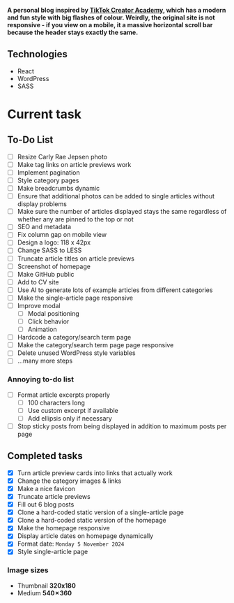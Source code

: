 **A personal blog inspired by [TikTok Creator Academy](https://www.tiktok.com/creator-academy), which has a modern and fun style with big flashes of colour. Weirdly, the original site is not responsive - if you view on a mobile, it a massive horizontal scroll bar because the header stays exactly the same.**

## Technologies

- React
- WordPress
- SASS

# Current task

## To-Do List

- [ ] Resize Carly Rae Jepsen photo
- [ ] Make tag links on article previews work
- [ ] Implement pagination
- [ ] Style category pages
- [ ] Make breadcrumbs dynamic
- [ ] Ensure that additional photos can be added to single articles without display problems
- [ ] Make sure the number of articles displayed stays the same regardless of whether any are pinned to the top or not
- [ ] SEO and metadata
- [ ] Fix column gap on mobile view
- [ ] Design a logo: 118 x 42px
- [ ] Change SASS to LESS
- [ ] Truncate article titles on article previews
- [ ] Screenshot of homepage
- [ ] Make GitHub public
- [ ] Add to CV site
- [ ] Use AI to generate lots of example articles from different categories
- [ ] Make the single-article page responsive
- [ ] Improve modal
  - [ ] Modal positioning
  - [ ] Click behavior
  - [ ] Animation
- [ ] Hardcode a category/search term page
- [ ] Make the category/search term page page responsive
- [ ] Delete unused WordPress style variables
- [ ] ...many more steps

### Annoying to-do list

- [ ] Format article excerpts properly
  - [ ] 100 characters long
  - [ ] Use custom excerpt if available
  - [ ] Add ellipsis only if necessary
- [ ] Stop sticky posts from being displayed in addition to maximum posts per page

## Completed tasks

- [x] Turn article preview cards into links that actually work
- [x] Change the category images & links
- [x] Make a nice favicon
- [x] Truncate article previews
- [x] Fill out 6 blog posts
- [x] Clone a hard-coded static version of a single-article page
- [x] Clone a hard-coded static version of the homepage
- [x] Make the homepage responsive
- [x] Display article dates on homepage dynamically
- [x] Format date: `Monday 5 November 2024`
- [x] Style single-article page

### Image sizes

- Thumbnail **320x180**
- Medium **540 × 360**
